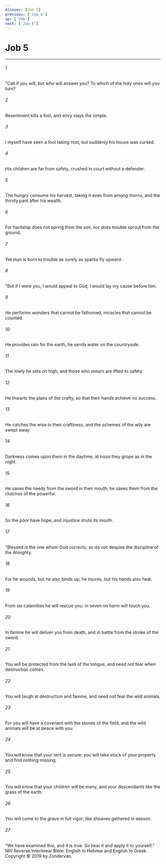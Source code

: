 ```yaml
---
Aliases: [Job 5]
previous: ['Job 4']
up: ['Job']
next: ['Job 6']
---
```

# Job 5

***


###### 1 
"Call if you will, but who will answer you? To which of the holy ones will you turn? 

###### 2 
Resentment kills a fool, and envy slays the simple. 

###### 3 
I myself have seen a fool taking root, but suddenly his house was cursed. 

###### 4 
His children are far from safety, crushed in court without a defender. 

###### 5 
The hungry consume his harvest, taking it even from among thorns, and the thirsty pant after his wealth. 

###### 6 
For hardship does not spring from the soil, nor does trouble sprout from the ground. 

###### 7 
Yet man is born to trouble as surely as sparks fly upward. 

###### 8 
"But if I were you, I would appeal to God; I would lay my cause before him. 

###### 9 
He performs wonders that cannot be fathomed, miracles that cannot be counted. 

###### 10 
He provides rain for the earth; he sends water on the countryside. 

###### 11 
The lowly he sets on high, and those who mourn are lifted to safety. 

###### 12 
He thwarts the plans of the crafty, so that their hands achieve no success. 

###### 13 
He catches the wise in their craftiness, and the schemes of the wily are swept away. 

###### 14 
Darkness comes upon them in the daytime; at noon they grope as in the night. 

###### 15 
He saves the needy from the sword in their mouth; he saves them from the clutches of the powerful. 

###### 16 
So the poor have hope, and injustice shuts its mouth. 

###### 17 
"Blessed is the one whom God corrects; so do not despise the discipline of the Almighty. 

###### 18 
For he wounds, but he also binds up; he injures, but his hands also heal. 

###### 19 
From six calamities he will rescue you; in seven no harm will touch you. 

###### 20 
In famine he will deliver you from death, and in battle from the stroke of the sword. 

###### 21 
You will be protected from the lash of the tongue, and need not fear when destruction comes. 

###### 22 
You will laugh at destruction and famine, and need not fear the wild animals. 

###### 23 
For you will have a covenant with the stones of the field, and the wild animals will be at peace with you. 

###### 24 
You will know that your tent is secure; you will take stock of your property and find nothing missing. 

###### 25 
You will know that your children will be many, and your descendants like the grass of the earth. 

###### 26 
You will come to the grave in full vigor, like sheaves gathered in season. 

###### 27 
"We have examined this, and it is true. So hear it and apply it to yourself." NIV Reverse Interlinear Bible: English to Hebrew and English to Greek. Copyright © 2019 by Zondervan.
